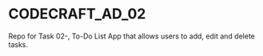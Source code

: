# CODECRAFT_AD_02
Repo for Task 02-, To-Do List App that allows users to add, edit and delete tasks.
